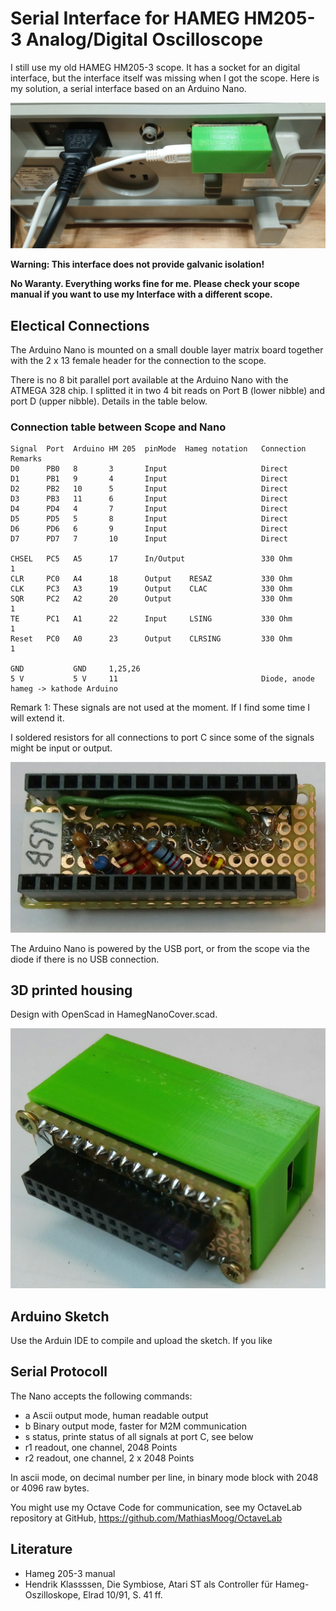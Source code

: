 # Serial Interface for HAMEG HM205-3 Analog/Digital Oscilloscope

I still use my old HAMEG HM205-3 scope. It has a socket for an digital interface, but the interface itself was missing when I got the scope. Here is my solution, a serial interface based on an Arduino Nano.

![Mounted interface](InterfaceMountedLarge.jpg)

**Warning: This interface does not provide galvanic isolation!**

**No Waranty. Everything works fine for me. Please check your scope manual if you want to use my Interface with a different scope.**

## Electical Connections

The Arduino Nano is mounted on a small double layer matrix board together with the 2 x 13 female header for the  connection to the scope.

There is no 8 bit parallel port available at the Arduino Nano with the ATMEGA 328 chip. I splitted it in two 4 bit reads on Port B (lower nibble) and port D (upper nibble). Details in the table below.

### Connection table between Scope and Nano
  
    Signal  Port  Arduino HM 205  pinMode  Hameg notation   Connection   Remarks
    D0      PB0   8       3       Input                     Direct
    D1      PB1   9       4       Input                     Direct
    D2      PB2   10      5       Input                     Direct
    D3      PB3   11      6       Input                     Direct
    D4      PD4   4       7       Input                     Direct
    D5      PD5   5       8       Input                     Direct
    D6      PD6   6       9       Input                     Direct
    D7      PD7   7       10      Input                     Direct
  
    CHSEL   PC5   A5      17      In/Output                 330 Ohm       1
    CLR     PC0   A4      18      Output    RESAZ           330 Ohm
    CLK     PC3   A3      19      Output    CLAC            330 Ohm
    SQR     PC2   A2      20      Output                    330 Ohm       1
    TE      PC1   A1      22      Input     LSING           330 Ohm       1
    Reset   PC0   A0      23      Output    CLRSING         330 Ohm       1
  
    GND           GND     1,25,26  
    5 V           5 V     11                                Diode, anode hameg -> kathode Arduino   
	
Remark 1: These signals are not used at the moment. If I find some time I will extend it.
  
I soldered resistors for all connections to port C since some of the signals might be input or output.

![solderd resistors and connections](InterfaceInside.jpg)
   
The Arduino Nano is powered by the USB port, or from the scope via the diode if there is no USB connection.

## 3D printed housing 

Design with OpenScad in HamegNanoCover.scad.

![3D printed Cover](InterfaceCover.jpg)

## Arduino Sketch

Use the Arduin IDE to compile and upload the sketch. If you like

## Serial Protocoll

The Nano accepts the following commands:
- a  Ascii output mode, human readable output
- b  Binary output mode, faster for M2M communication
- s  status, printe status of all signals at port C, see below
- r1  readout, one channel, 2048 Points
- r2  readout, one channel, 2 x 2048 Points

In ascii mode, on decimal number per line, in binary mode block with 2048 or 4096 raw bytes.

You might use my Octave Code for communication, see my OctaveLab repository at GitHub, https://github.com/MathiasMoog/OctaveLab


## Literature

- Hameg 205-3 manual
- Hendrik Klassssen, Die Symbiose, Atari ST als Controller für Hameg-Oszilloskope, Elrad 10/91, S. 41 ff.

